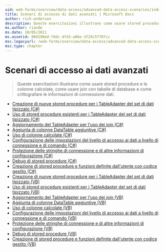 ```yaml
---
uid: web-forms/overview/data-access/advanced-data-access-scenarios/index
title: Scenari di accesso di dati avanzati | Microsoft Docs
author: rick-anderson
description: Queste esercitazioni illustrano come usare stored procedure e le colonne calcolate e come usare join con tabelle di database come crittografare le informazioni di connessione dati...
ms.author: riande
ms.date: 10/05/2011
ms.assetid: 00d198ed-fddc-4fd3-a86e-3f29c5f707cc
msc.legacyurl: /web-forms/overview/data-access/advanced-data-access-scenarios
msc.type: chapter
---
```

<a name="advanced-data-access-scenarios"></a>Scenari di accesso ai dati avanzati
====================
> Queste esercitazioni illustrano come usare stored procedure e le colonne calcolate, come usare join con tabelle di database e come crittografare le informazioni di connessione dati.


- [Creazione di nuove stored procedure per i TableAdapter del set di dati tipizzato (C#)](creating-new-stored-procedures-for-the-typed-dataset-s-tableadapters-cs.md)
- [Uso di stored procedure esistenti per i TableAdapter del set di dati tipizzato (C#)](using-existing-stored-procedures-for-the-typed-dataset-s-tableadapters-cs.md)
- [Aggiornamento del TableAdapter per l'uso dei join (C#)](updating-the-tableadapter-to-use-joins-cs.md)
- [Aggiunta di colonne DataTable aggiuntive (C#)](adding-additional-datatable-columns-cs.md)
- [Uso di colonne calcolate (C#)](working-with-computed-columns-cs.md)
- [Configurazione delle impostazioni del livello di accesso ai dati a livello di connessione e di comando (C#)](configuring-the-data-access-layer-s-connection-and-command-level-settings-cs.md)
- [Protezione delle stringhe di connessione e di altre informazioni di configurazione (C#)](protecting-connection-strings-and-other-configuration-information-cs.md)
- [Debug di stored procedure (C#)](debugging-stored-procedures-cs.md)
- [Creazione di stored procedure e funzioni definite dall'utente con codice gestito (C#)](creating-stored-procedures-and-user-defined-functions-with-managed-code-cs.md)
- [Creazione di nuove stored procedure per i TableAdapter del set di dati tipizzato (VB)](creating-new-stored-procedures-for-the-typed-dataset-s-tableadapters-vb.md)
- [Uso di stored procedure esistenti per i TableAdapter del set di dati tipizzato (VB)](using-existing-stored-procedures-for-the-typed-dataset-s-tableadapters-vb.md)
- [Aggiornamento del TableAdapter per l'uso dei join (VB)](updating-the-tableadapter-to-use-joins-vb.md)
- [Aggiunta di colonne DataTable aggiuntive (VB)](adding-additional-datatable-columns-vb.md)
- [Uso di colonne calcolate (VB)](working-with-computed-columns-vb.md)
- [Configurazione delle impostazioni del livello di accesso ai dati a livello di connessione e di comando (VB)](configuring-the-data-access-layer-s-connection-and-command-level-settings-vb.md)
- [Protezione delle stringhe di connessione e di altre informazioni di configurazione (VB)](protecting-connection-strings-and-other-configuration-information-vb.md)
- [Debug di stored procedure (VB)](debugging-stored-procedures-vb.md)
- [Creazione di stored procedure e funzioni definite dall'utente con codice gestito (VB)](creating-stored-procedures-and-user-defined-functions-with-managed-code-vb.md)
